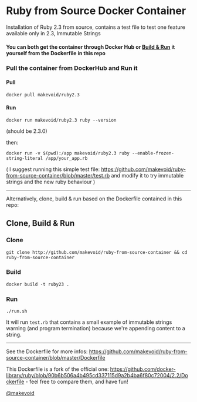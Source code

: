 # Ruby from Source Docker Container

Installation of Ruby 2.3 from source,  contains a test file to test one feature available only in 2.3, Immutable Strings

#### You can both get the container through Docker Hub or [Build & Run](#clone) it yourself from the Dockerfile in this repo

### Pull the container from DockerHub and Run it

#### Pull

    docker pull makevoid/ruby2.3
    
#### Run    
    
    docker run makevoid/ruby2.3 ruby --version
    
(should be 2.3.0)    
    
then:     
    
    docker run -v $(pwd):/app makevoid/ruby2.3 ruby --enable-frozen-string-literal /app/your_app.rb
    

( I suggest running this simple test file: https://github.com/makevoid/ruby-from-source-container/blob/master/test.rb and modify it to try immutable strings and the new ruby behaviour )

---

Alternatively, clone, build & run based on the Dockerfile contained in this repo:

## Clone, Build & Run

### Clone 

    git clone http://github.com/makevoid/ruby-from-source-container && cd ruby-from-source-container

### Build

    docker build -t ruby23 .

### Run

    ./run.sh

It will run `test.rb` that contains a small example of immutable strings warning (and program termination) because we're appending content to a string.


---


See the Dockerfile for more infos: https://github.com/makevoid/ruby-from-source-container/blob/master/Dockerfile

This Dockerfile is a fork of the official one:  https://github.com/docker-library/ruby/blob/90b6b506a4b495cd337115d9a2b4ba6f80c72004/2.2/Dockerfile - feel free to compare them, and have fun!

[@makevoid](https://twitter.com/makevoid)


